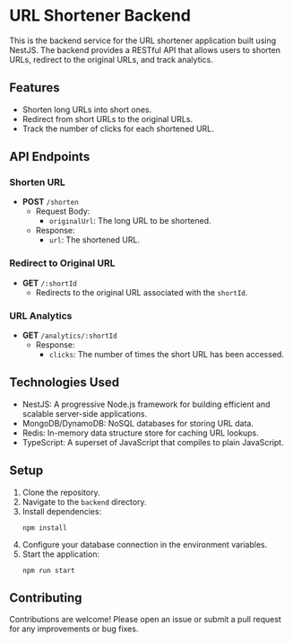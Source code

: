 # URL Shortener Backend

This is the backend service for the URL shortener application built using NestJS. The backend provides a RESTful API that allows users to shorten URLs, redirect to the original URLs, and track analytics.

## Features

- Shorten long URLs into short ones.
- Redirect from short URLs to the original URLs.
- Track the number of clicks for each shortened URL.

## API Endpoints

### Shorten URL

- **POST** `/shorten`
  - Request Body:
    - `originalUrl`: The long URL to be shortened.
  - Response:
    - `url`: The shortened URL.

### Redirect to Original URL

- **GET** `/:shortId`
  - Redirects to the original URL associated with the `shortId`.

### URL Analytics

- **GET** `/analytics/:shortId`
  - Response:
    - `clicks`: The number of times the short URL has been accessed.

## Technologies Used

- NestJS: A progressive Node.js framework for building efficient and scalable server-side applications.
- MongoDB/DynamoDB: NoSQL databases for storing URL data.
- Redis: In-memory data structure store for caching URL lookups.
- TypeScript: A superset of JavaScript that compiles to plain JavaScript.

## Setup

1. Clone the repository.
2. Navigate to the `backend` directory.
3. Install dependencies:
   ```
   npm install
   ```
4. Configure your database connection in the environment variables.
5. Start the application:
   ```
   npm run start
   ```

## Contributing

Contributions are welcome! Please open an issue or submit a pull request for any improvements or bug fixes.
